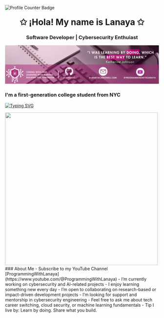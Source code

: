 <!-- Github Views -->
<img align="left" src="https://komarev.com/ghpvc/?username=LanayaC&color=ff69b4" alt="Profile Counter Badge"/>
<!-- Introduction -->
<h1 align="center">✩ ¡Hola! My name is Lanaya ✩ </h1>
<h3 align="center">Software Developer | Cybersecurity Enthuiast </h3>

<div align="center">
  <img src ="./banner.png" />
</div>

### I'm a first-generation college student from NYC 
<!-- Animation Typing -->
[![Typing SVG](https://readme-typing-svg.demolab.com?font=Montserrat&size=23&duration=3500&pause=1000&color=F76CB1FB&width=435&lines=My+name+is+Lanaya;I+am+passionate+about+;Cybersecurity;Front+End+Engineering;Community+Engagement+)](https://git.io/typing-svg)
<!-- Image Gifs -->
<img width="500" height="500" src="typing.gif" />
<!-- About Me Section -->
### About Me 
- Subscribe to my YouTube Channel [ProgrammingWithLanaya](https://www.youtube.com/@ProgrammingWithLanaya)
- I’m currently working on cybersecurity and AI-related projects
- I enjoy learning something new every day
- I’m open to collaborating on research-based or impact-driven development projects
- I’m looking for support and mentorship in cybersecurity engineering
- Feel free to ask me about tech career switching, cloud security, or machine learning fundamentals
- Tip I live by: Learn by doing. Share what you build.

<!-- Skills Icon -->
<!-- Gith8b Stats -->

